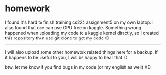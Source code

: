 # homework

I found it's hard to finish training cs224 assignment5 on my own laptop.
I also found that one can use GPU free on kaggle.
Something wrong happened when uploading my code to a kaggle kernel directly, so I created this repository then use git clone to get my code :D

------------------------------------------------------------------------------------------------------------------

I will also upload some other homework related things here for a backup.
If it happens to be useful to you, I will be happy to hear that :D

btw. let me know if you find bugs in my code (or my english as well) XD
